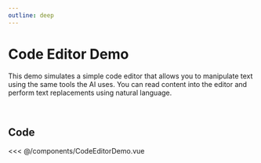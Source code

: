 ```yaml
---
outline: deep
---
```


# Code Editor Demo

This demo simulates a simple code editor that allows you to manipulate text using the same tools the AI uses. You can read content into the editor and perform text replacements using natural language.

<br/>

<CodeEditorDemo />

<style>
.vp-doc table {
    display: table;
    width: 100%;
}
</style>

<script setup>
import CodeEditorDemo from "./components/CodeEditorDemo.vue";
</script>


## Code
<<< @/components/CodeEditorDemo.vue